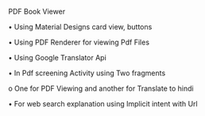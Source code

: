 PDF Book Viewer

•	Using Material Designs card view, buttons

•	Using PDF Renderer for viewing Pdf Files

•	Using Google Translator Api

•	In Pdf screening Activity using Two fragments 

  o	One for PDF Viewing and another for Translate to hindi
  
•	For web search explanation using Implicit intent with Url
